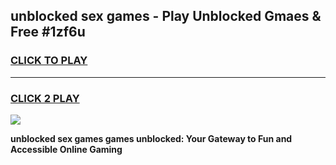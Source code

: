 
## unblocked sex games - Play Unblocked Gmaes & Free #1zf6u
<h3>
<a href="https://premium.freeplayer.one?title=unblocked_sex_games&ref=01M">CLICK TO PLAY</a></h3>
<hr>

<h3>
<a href="https://premium.freeplayer.one?title=unblocked_sex_games&ref=01M">CLICK 2 PLAY</a>
  
</h3>

<a href="https://premium.freeplayer.one?title=unblocked_sex_games&ref=01M"><img src="https://clearcache.store/games.png"></a>


**unblocked sex games games unblocked: Your Gateway to Fun and Accessible Online Gaming**

